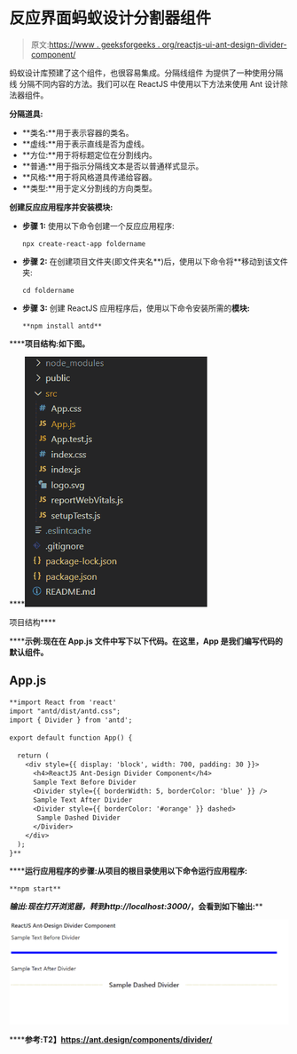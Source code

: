 # 反应界面蚂蚁设计分割器组件

> 原文:[https://www . geeksforgeeks . org/reactjs-ui-ant-design-divider-component/](https://www.geeksforgeeks.org/reactjs-ui-ant-design-divider-component/)

蚂蚁设计库预建了这个组件，也很容易集成。分隔线组件  为提供了一种使用分隔线 分隔不同内容的方法。我们可以在 ReactJS 中使用以下方法来使用 Ant 设计除法器组件。

**分隔道具:**

*   **类名:**用于表示容器的类名。
*   **虚线:**用于表示直线是否为虚线。
*   **方位:**用于将标题定位在分割线内。
*   **普通:**用于指示分隔线文本是否以普通样式显示。
*   **风格:**用于将风格道具传递给容器。
*   **类型:**用于定义分割线的方向类型。

**创建反应应用程序并安装模块:**

*   **步骤 1:** 使用以下命令创建一个反应应用程序:

    ```
    npx create-react-app foldername
    ```

*   **步骤 2:** 在创建项目文件夹(即文件夹名**)后，使用以下命令将**移动到该文件夹:

    ```
    cd foldername
    ```

*   **步骤 3:** 创建 ReactJS 应用程序后，使用以下命令安装所需的****模块:****

    ```
    **npm install antd**
    ```

******项目结构:**如下图。****

****![](img/f04ae0d8b722a9fff0bd9bd138b29c23.png)

项目结构**** 

******示例:**现在在 **App.js** 文件中写下以下代码。在这里，App 是我们编写代码的默认组件。****

## ****App.js****

```
**import React from 'react'
import "antd/dist/antd.css";
import { Divider } from 'antd';

export default function App() {

  return (
    <div style={{ display: 'block', width: 700, padding: 30 }}>
      <h4>ReactJS Ant-Design Divider Component</h4>
      Sample Text Before Divider
      <Divider style={{ borderWidth: 5, borderColor: 'blue' }} />
      Sample Text After Divider
      <Divider style={{ borderColor: '#orange' }} dashed>
       Sample Dashed Divider
      </Divider>
    </div>
  );
}**
```

******运行应用程序的步骤:**从项目的根目录使用以下命令运行应用程序:****

```
**npm start**
```

******输出:**现在打开浏览器，转到***http://localhost:3000/***，会看到如下输出:****

****![](img/22b253370ce98bc27c677257f3553fb5.png)****

******参考:**T2】https://ant.design/components/divider/****